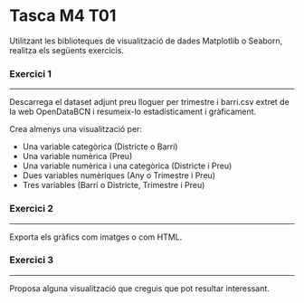 # Tasca M4 T01

Utilitzant les biblioteques de visualització de dades Matplotlib o Seaborn, realitza els següents exercicis.

### Exercici 1
***
Descarrega el dataset adjunt preu lloguer per trimestre i barri.csv extret de la web OpenDataBCN i resumeix-lo estadísticament i gràficament.

Crea almenys una visualització per:

- Una variable categòrica (Districte o Barri)
- Una variable numèrica (Preu)
- Una variable numèrica i una categòrica (Districte i Preu)
- Dues variables numèriques (Any o Trimestre i Preu)
- Tres variables (Barri o Districte, Trimestre i Preu)


### Exercici 2
***
Exporta els gràfics com imatges o com HTML.


### Exercici 3
***
Proposa alguna visualització que creguis que pot resultar interessant.

